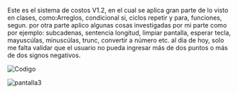 ﻿Este es el sistema de costos V1.2, en el cual se aplica gran parte de lo visto en clases, como:Arreglos, condicional si, ciclos repetir y para, funciones, segun. por otra parte aplico algunas cosas investigadas por mi parte como por ejemplo: subcadenas, sentencia longitud, limpiar pantalla, esperar tecla, mayuscúlas, minuscúlas, trunc, convertir a número etc.
al dia de hoy, solo me falta validar que el usuario no pueda ingresar más de dos puntos o más de dos signos negativos.

![Codigo](https://github.com/user-attachments/assets/fa665b8b-1389-4ae3-9a26-401419944d75)

![pantalla3](https://github.com/user-attachments/assets/9d68a859-c83a-49b8-b871-532ada10d948)


